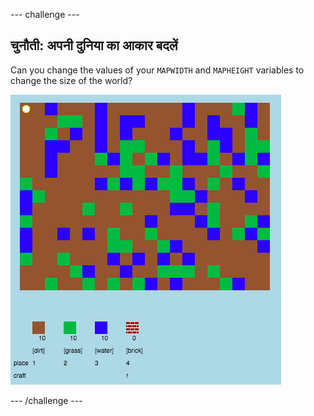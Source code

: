 \--- challenge \---

## चुनौती: अपनी दुनिया का आकार बदलें

Can you change the values of your `MAPWIDTH` and `MAPHEIGHT` variables to change the size of the world?

![स्क्रीनशॉट](images/craft-mapsize.png)

\--- /challenge \---